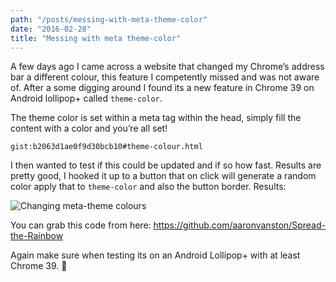 ```yaml
---
path: "/posts/messing-with-meta-theme-color"
date: "2016-02-28"
title: "Messing with meta theme-color"
---
```



A few days ago I came across a website that changed my Chrome’s address bar a different colour, this feature I competently missed and was not aware of. After a some digging around I found its a new feature in Chrome 39 on Android lollipop+ called `theme-color`.

The theme color is set within a meta tag within the head, simply fill the content with a color and you’re all set!

`gist:b2063d1ae0f9d30bcb10#theme-colour.html`

I then wanted to test if this could be updated and if so how fast. Results are pretty good, I hooked it up to a button that on click will generate a random color apply that to `theme-color` and also the button border. Results:

![Changing meta-theme colours](https://media.giphy.com/media/ViAfZYAl3185y/giphy.gif)

You can grab this code from here: https://github.com/aaronvanston/Spread-the-Rainbow

Again make sure when testing its on an Android Lollipop+ with at least Chrome 39. 🙂
